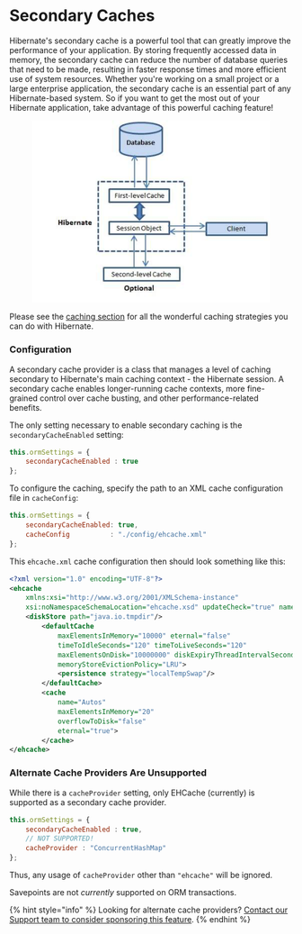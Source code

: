 # Secondary Caches

Hibernate's secondary cache is a powerful tool that can greatly improve the performance of your application. By storing frequently accessed data in memory, the secondary cache can reduce the number of database queries that need to be made, resulting in faster response times and more efficient use of system resources. Whether you're working on a small project or a large enterprise application, the secondary cache is an essential part of any Hibernate-based system. So if you want to get the most out of your Hibernate application, take advantage of this powerful caching feature! &#x20;

<figure><img src="../../.gitbook/assets/image.png" alt=""><figcaption></figcaption></figure>

Please see the [caching section](../../usage/caching.md) for all the wonderful caching strategies you can do with Hibernate.

### Configuration

A secondary cache provider is a class that manages a level of caching secondary to Hibernate's main caching context - the Hibernate session. A secondary cache enables longer-running cache contexts, more fine-grained control over cache busting, and other performance-related benefits.

The only setting necessary to enable secondary caching is the `secondaryCacheEnabled` setting:

```js
this.ormSettings = {
    secondaryCacheEnabled : true
};
```

To configure the caching, specify the path to an XML cache configuration file in `cacheConfig`:

```js
this.ormSettings = {
    secondaryCacheEnabled: true,
    cacheConfig          : "./config/ehcache.xml"
};
```

This `ehcache.xml` cache configuration then should look something like this:

```xml
<?xml version="1.0" encoding="UTF-8"?>
<ehcache
    xmlns:xsi="http://www.w3.org/2001/XMLSchema-instance"
    xsi:noNamespaceSchemaLocation="ehcache.xsd" updateCheck="true" name="default">
    <diskStore path="java.io.tmpdir"/>
        <defaultCache
            maxElementsInMemory="10000" eternal="false"
            timeToIdleSeconds="120" timeToLiveSeconds="120"
            maxElementsOnDisk="10000000" diskExpiryThreadIntervalSeconds="120"
            memoryStoreEvictionPolicy="LRU">
            <persistence strategy="localTempSwap"/>
        </defaultCache>
        <cache
            name="Autos"
            maxElementsInMemory="20"
            overflowToDisk="false"
            eternal="true">
        </cache>
</ehcache>
```

### Alternate Cache Providers Are Unsupported

While there is a `cacheProvider` setting, only EHCache (currently) is supported as a secondary cache provider.

```js
this.ormSettings = {
    secondaryCacheEnabled : true,
    // NOT SUPPORTED!
    cacheProvider : "ConcurrentHashMap"
};
```

Thus, any usage of `cacheProvider` other than `"ehcache"` will be ignored.

Savepoints are not *currently* supported on ORM transactions.

{% hint style="info" %}
Looking for alternate cache providers? [Contact our Support team to consider sponsoring this feature](https://boxlang.io/plans).
{% endhint %}